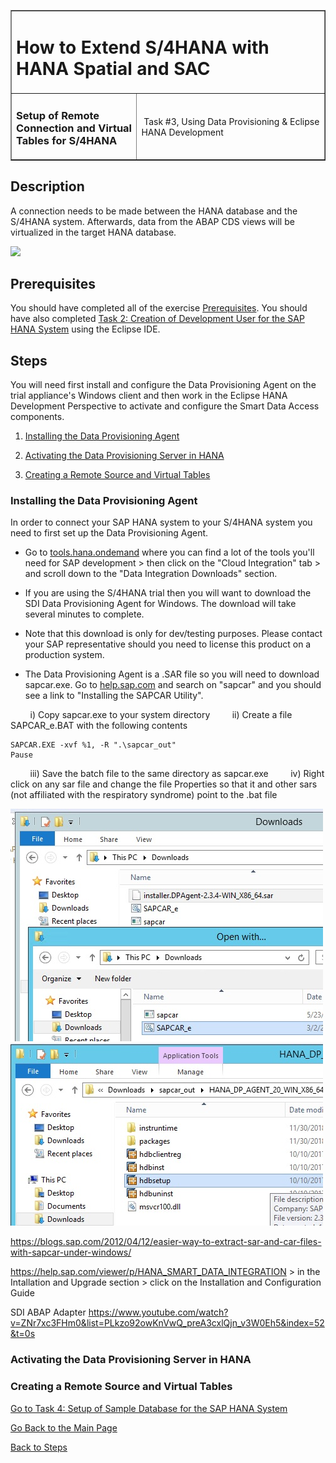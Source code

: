 <table width=100% border=>
<tr><td colspan=2><h1>How to Extend S/4HANA with HANA Spatial and SAC</h1></td></tr>
<tr><td><h3>Setup of Remote Connection and Virtual Tables for S/4HANA</h3></td><td width=60%></br>&nbsp;Task #3, Using Data Provisioning &  Eclipse HANA Development</p></td></tr>
</table>

## Description

A connection needs to be made between the HANA database and the S/4HANA system. Afterwards, data from the ABAP CDS views will be virtualized in the target HANA database.

<img src="../images/XXXXXX.jpg">

## Prerequisites

You should have completed all of the exercise [Prerequisites](../exercises/preReqs.md). You should have also completed [Task 2: Creation of Development User for the SAP HANA System](../exercises/hdbUser.md) using the Eclipse IDE.

## Steps

You will need first install and configure the Data Provisioning Agent on the trial appliance's Windows client and then work in the Eclipse HANA Development Perspective to activate and configure the Smart Data Access components.

1. [Installing the Data Provisioning Agent](#sdidpa)

1. [Activating the Data Provisioning Server in HANA](#sdihdps)

1. [Creating a Remote Source and Virtual Tables](#sdarsvt)


### <a name="sdidpa"></a> Installing the Data Provisioning Agent

In order to connect your SAP HANA system to your S/4HANA system you need to first set up the Data Provisioning Agent.  

* Go to [tools.hana.ondemand](https://tools.hana.ondemand.com) where you can find a lot of the tools you'll need for SAP development > then click on the "Cloud Integration" tab > and scroll down to the "Data Integration Downloads" section.

* If you are using the S/4HANA trial then you will want to download the SDI Data Provisioning Agent for Windows. The download will take several minutes to complete.

* Note that this download is only for dev/testing purposes. Please contact your SAP representative should you need to license this product on a production system.

* The Data Provisioning Agent is a .SAR file so you will need to download sapcar.exe. Go to [help.sap.com](http://help.sap.com) and search on "sapcar" and you should see a link to "Installing the SAPCAR Utility".

&nbsp;&nbsp;&nbsp;&nbsp;&nbsp;&nbsp;&nbsp;&nbsp;i)	Copy sapcar.exe to your system directory
&nbsp;&nbsp;&nbsp;&nbsp;&nbsp;&nbsp;&nbsp;&nbsp;ii)	Create a file SAPCAR_e.BAT with the following contents

```
SAPCAR.EXE -xvf %1, -R ".\sapcar_out"
Pause
```

&nbsp;&nbsp;&nbsp;&nbsp;&nbsp;&nbsp;&nbsp;&nbsp;iii)	Save the batch file to the same directory as sapcar.exe
&nbsp;&nbsp;&nbsp;&nbsp;&nbsp;&nbsp;&nbsp;&nbsp;iv)	Right click on any sar file and change the file Properties so that it and other sars (not affiliated with the respiratory syndrome) point to the .bat file

<img src="../images/sapcar1.jpg">



<img src="../images/sapcar2.jpg">

https://blogs.sap.com/2012/04/12/easier-way-to-extract-sar-and-car-files-with-sapcar-under-windows/


https://help.sap.com/viewer/p/HANA_SMART_DATA_INTEGRATION > in the Intallation and Upgrade section > click on the Installation and Configuration Guide

SDI ABAP Adapter https://www.youtube.com/watch?v=ZNr7xc3FHm0&list=PLkzo92owKnVwQ_preA3cxlQjn_v3W0Eh5&index=52&t=0s


### <a name="sdihdps"></a> Activating the Data Provisioning Server in HANA


### <a name="sdarsvt"></a> Creating a Remote Source and Virtual Tables





[Go to Task 4: Setup of Sample Database for the SAP HANA System](hdbData.md)

[Go Back to the Main Page](../demoHowTo.md)

[Back to Steps](#steps)
